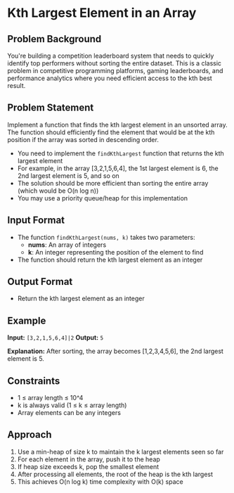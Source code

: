 # Kth Largest Element in an Array

## Problem Background
You're building a competition leaderboard system that needs to quickly identify top performers without sorting the entire dataset. This is a classic problem in competitive programming platforms, gaming leaderboards, and performance analytics where you need efficient access to the kth best result.

## Problem Statement
Implement a function that finds the kth largest element in an unsorted array. The function should efficiently find the element that would be at the kth position if the array was sorted in descending order.

* You need to implement the `findKthLargest` function that returns the kth largest element
* For example, in the array [3,2,1,5,6,4], the 1st largest element is 6, the 2nd largest element is 5, and so on
* The solution should be more efficient than sorting the entire array (which would be O(n log n))
* You may use a priority queue/heap for this implementation

## Input Format
* The function `findKthLargest(nums, k)` takes two parameters:
  * **nums**: An array of integers
  * **k**: An integer representing the position of the element to find
* The function should return the kth largest element as an integer

## Output Format
* Return the kth largest element as an integer

## Example
**Input:** `[3,2,1,5,6,4]|2`
**Output:** `5`

**Explanation:** After sorting, the array becomes [1,2,3,4,5,6], the 2nd largest element is 5.

## Constraints
* 1 ≤ array length ≤ 10^4
* k is always valid (1 ≤ k ≤ array length)
* Array elements can be any integers

## Approach
1. Use a min-heap of size k to maintain the k largest elements seen so far
2. For each element in the array, push it to the heap
3. If heap size exceeds k, pop the smallest element
4. After processing all elements, the root of the heap is the kth largest
5. This achieves O(n log k) time complexity with O(k) space